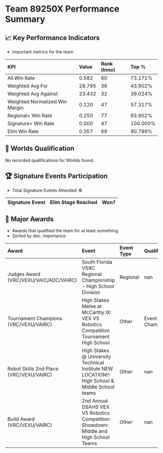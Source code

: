 # Team 89250X Performance Summary

## 📈 Key Performance Indicators
- Important metrics for the team

| KPI | Value | Rank (Inno) | Top % |
|:---|:-----|:----|:-----|
| All Win Rate | 0.582 | 60 | 73.171% |
| Weighted Avg For | 28.795 | 36 | 43.902% |
| Weighted Avg Against | 23.432 | 32 | 39.024% |
| Weighted Normalized Win Margin | 0.120 | 47 | 57.317% |
| Regional+ Win Rate | 0.250 | 77 | 93.902% |
| Signature+ Win Rate | 0.000 | 47 | 100.000% |
| Elim Win Rate | 0.357 | 69 | 90.789% |


## 🎯 Worlds Qualification
No recorded qualifications for Worlds found.

## 🏆 Signature Events Participation
- Total Signature Events Attended: **0**

| Signature Event | Elim Stage Reached | Won? |
|:----------------|:-------------------|:----|


## 🥇 Major Awards
- Awards that qualified the team for at least something
- Sorted by dec. importance

| Award | Event | Event Type | Qualification |
|:------|:------|:-----------|:--------------|
| Judges Award (VRC/VEXU/VAIC/ADC/VAIRC) | South Florida V5RC Regional Championship - High School Division | Regional | nan |
| Tournament Champions (VRC/VEXU/VAIRC) | High Stakes Melee at McCarthy lX: VEX V5 Robotics Competition Tournament High School | Other | Event Region Championship |
| Robot Skills 2nd Place (VRC/VEXU/VAIRC) | High Stakes @ University Technical Institute NEW LOCATION!!: High School & Middle School teams | Other | nan |
| Build Award (VRC/VEXU/VAIRC) | 2nd Annual DSAHS VEX V5 Robotics Competition Showdown: Middle and High School Teams | Other | nan |


